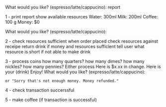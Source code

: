 What would you like? (espresso/latte/cappucino): report

1 - print report
    show available resources
        Water: 300ml
        Milk: 200ml
        Coffee: 100 g
        Money: $0

What would you like? (espresso/latte/cappucino): 

2 - check resources sufficient when order placed
    check resources against receipe
    return drink if money and resources sufficient
    tell user what resource is short if not able to make drink


3 - process coins
    how many quarters?
    how many dimes?
    how many nickles?
    how many pennies?
    Either process 
        Here is $x.xx in change.
        Here is your (drink) Enjoy!
        What would you like? (expresso/latte/cappucino): 

    or "Sorry that's not enough money. Money refunded."

4 - check transaction succerssful

5 - make coffee (if transaction is successful)